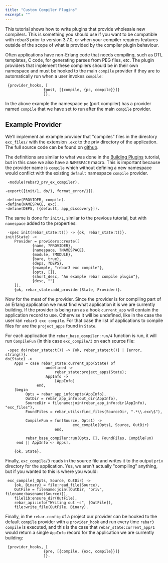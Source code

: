 ```yaml
---
title: "Custom Compiler Plugins"
excerpt: ""
---
```


This tutorial shows how to write plugins that provide wholesale new compilers. This is something you should use if you want to be compatible with rebar3 prior to version 3.7.0, or when your compiler requires features outside of the scope of what is provided by the compiler plugin behaviour.

Often applications have non-Erlang code that needs compiling, such as DTL templates, C code, for generating parses from PEG files, etc. The plugin providers that implement these compilers should be in their own namespace and must be hooked to the main `compile` provider if they are to automatically run when a user invokes `compile`:

	 {provider_hooks, [
	                 {post, [{compile, {pc, compile}}]}
	                 ]}. 
In the above example the namespace `pc` (port compiler) has a provider named `compile` that we have set to run after the main `compile` provider.

## Example Provider

We'll implement an example provider that "compiles" files in the directory `exc_files/` with the extension `.exc` to the priv directory of the application. The full source code can be found on [github](https://github.com/tsloughter/rebar3_ex_compiler).



The definitions are similar to what was done in the [Building Plugins](http://www.rebar3.org/docs/plugins) tutorial, but in this case we also have a `NAMESPACE` macro. This is important because the provider name is `compile` which without defining a new namespace would conflict with the existing `default` namespace `compile` provider.

	 -module(rebar3_prv_ex_compiler).
	
	-export([init/1, do/1, format_error/1]).
	
	-define(PROVIDER, compile).
	-define(NAMESPACE, exc).
	-define(DEPS, [{default, app_discovery}]). 
The same is done for `init/1`, similar to the previous tutorial, but with `namespace` added to the properties:

	 -spec init(rebar_state:t()) -> {ok, rebar_state:t()}.
	init(State) ->
	    Provider = providers:create([
	            {name, ?PROVIDER},
	            {namespace, ?NAMESPACE},
	            {module, ?MODULE},
	            {bare, true},
	            {deps, ?DEPS},
	            {example, "rebar3 exc compile"},
	            {opts, []},
	            {short_desc, "An example rebar compile plugin"},
	            {desc, ""}
	    ]),
	    {ok, rebar_state:add_provider(State, Provider)}.
	 
Now for the meat of the provider. Since the provider is for compiling part of an Erlang application we must find what application it is we are currently building. If the provider is being run as a hook `current_app` will contain the application record to use. Otherwise it will be undefined, like in the case the user ran `rebar3 exc compile`. For that case the list of applications to compile files for are the `project_apps` found in `State`.



For each application the `rebar_base_compiler:run/4` function is run, it will run `CompileFun` (in this case `exc_compile/3` on each source file:

	 -spec do(rebar_state:t()) -> {ok, rebar_state:t()} | {error, string()}.
	do(State) ->
	    Apps = case rebar_state:current_app(State) of
	                  undefined ->
	                      rebar_state:project_apps(State);
	                  AppInfo ->
	                      [AppInfo]
	              end,
	    [begin
	         Opts = rebar_app_info:opts(AppInfo),
	         OutDir = rebar_app_info:out_dir(AppInfo),
	         SourceDir = filename:join(rebar_app_info:dir(AppInfo), "exc_files"),
	         FoundFiles = rebar_utils:find_files(SourceDir, ".*\\.exc\$"),
	
	         CompileFun = fun(Source, Opts1) ->
	                              exc_compile(Opts1, Source, OutDir)
	                      end,
	
	         rebar_base_compiler:run(Opts, [], FoundFiles, CompileFun)
	     end || AppInfo <- Apps],
	
	    {ok, State}. 
Finally, `exc_compile/3` reads in the source file and writes it to the output `priv` directory for the application. Yes, we aren't actually "compiling" anything, but if you wanted to this is where you would:

	 exc_compile(_Opts, Source, OutDir) ->
	    {ok, Binary} = file:read_file(Source),
	    OutFile = filename:join([OutDir, "priv", filename:basename(Source)]),
	    filelib:ensure_dir(OutFile),
	    rebar_api:info("Writing out ~s", [OutFile]),
	    file:write_file(OutFile, Binary). 
Finally, in the `rebar.config` of a project our provider can be hooked to the default `compile` provider with a `provider_hook` and run every time `rebar3 compile` is executed, and this is the case that `rebar_state:current_app/1` would return a single `AppInfo` record for the application we are currently building:

	 {provider_hooks, [
	                 {pre, [{compile, {exc, compile}}]}
	                 ]}. 
